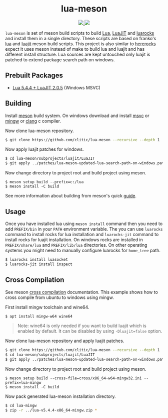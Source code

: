 <h1 align="center">lua-meson</h1>

<p align="center">
  <a href="https://github.com/clitic/lua-meson/blob/main/LICENSE">
    <img src="https://img.shields.io/github/license/clitic/lua-meson?style=flat-square">
  </a>
  <a href="https://github.com/clitic/lua-meson">
    <img src="https://img.shields.io/github/repo-size/clitic/lua-meson?logo=github&style=flat-square">
  </a>
</p>

`lua-meson` is set of meson build scripts to build [Lua](https://www.lua.org), [LuaJIT](https://luajit.org) and [luarocks](https://github.com/luarocks/luarocks) and install them in a single directory. These scripts are based on franko's [lua](https://github.com/franko/lua) and [luajit](https://github.com/franko/luajit) meson build scripts. This project is also similar to [hererocks](https://github.com/mpeterv/hererocks) expect it uses meson instead of make to build lua and luajit and has different install structure. Lua sources are kept untouched only luajit is patched to extend package search path on windows.

## Prebuilt Packages

- [Lua 5.4.4 + LuaJIT 2.0.5](https://github.com/clitic/lua-meson/releases/download/v0.1.0/lua-meson-v0.1.0-x86_64-pc-windows-msvc.zip) (Windows MSVC)

## Building

Install [meson](https://mesonbuild.com/SimpleStart.html) build system. On windows download and install [msvc](https://visualstudio.microsoft.com) or [mingw](https://www.mingw-w64.org/downloads) or [clang](https://github.com/llvm/llvm-project) c compiler.

Now clone lua-meson repository.

```bash
$ git clone https://github.com/clitic/lua-meson --recursive --depth 1
```

Now apply luajit patches for windows.

```bash
$ cd lua-meson/subprojects/luajit/LuaJIT
$ git apply ../patches/lua-meson-updated-lua-search-path-on-windows.patch
```

Now change directory to project root and build project using meson.

```
$ meson setup build --prefix=c:/lua
$ meson install -C build
```

See more information about building from meson's quick [guide](https://mesonbuild.com/Quick-guide.html).

## Usage

Once you have installed lua using `meson install` command then you need to add `PREFIX/bin` in your `PATH` environment variable. The you can use `luarocks` command to install rocks for lua installation and `luarocks-jit` command to install rocks for luajit installation. On windows rocks are installed in `PREFIX/share/lua` and `PREFIX/lib/lua` directories. On other operating systems you might need to manually configure luarocks for `home_tree` path.

```bash
$ luarocks install luasocket
$ luarocks-jit install inspect
```

## Cross Compilation

See meson [cross compilation](https://mesonbuild.com/Cross-compilation.html) documentation. This example shows how to cross compile from ubuntu to windows using mingw.

First install mingw toolchain and wine64.

```bash
$ apt install mingw-w64 wine64
```

> Note: wine64 is only needed if you want to build luajit which is enabled by default. It can be disabled by using `-Dluajit=false` option.

Now clone lua-meson repository and apply luajit patches.

```bash
$ git clone https://github.com/clitic/lua-meson --recursive --depth 1
$ cd lua-meson/subprojects/luajit/LuaJIT
$ git apply ../patches/lua-meson-updated-lua-search-path-on-windows.patch
```

Now change directory to project root and build project using meson.

```
$ meson setup build --cross-file=cross/x86_64-w64-mingw32.ini --prefix=lua-mingw 
$ meson install -C build
```

Now pack generated lua-meson installation directory. 

```bash
$ cd lua-mingw
$ zip -r ../lua-v5.4.4-x86_64-mingw.zip *
```
